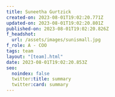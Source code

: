 ```yaml
---
title: Suneetha Gurtzick
created-on: 2023-08-01T19:02:20.771Z
updated-on: 2023-08-01T19:02:20.801Z
published-on: 2023-08-01T19:02:20.826Z
f_headshot:
  url: /assets/images/sunismall.jpg
f_role: A - COO
tags: team
layout: "[team].html"
date: 2023-08-01T19:02:20.853Z
seo:
  noindex: false
  twitter:title: summary
  twitter:card: summary
---
```

